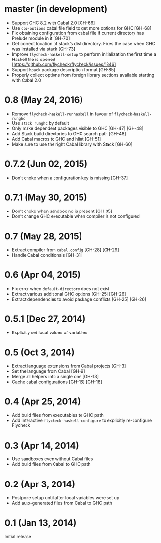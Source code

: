 master (in development)
=======================

- Support GHC 8.2 with Cabal 2.0 [GH-66]
- Use `cpp-options` cabal file field to get more options for GHC [GH-68]
- Fix obtaining configuration from cabal file if current directory has Prelude module in it [GH-70]
- Get correct location of stack’s dist directory. Fixes the case when GHC was installed via stack [GH-73]
- Improve `flycheck-haskell-setup` to perform initialization the first time a Haskell file is opened [https://github.com/flycheck/flycheck/issues/1346]
- Support `hpack` package description format [GH-85]
- Properly collect options from foreign library sections available starting with Cabal 2.0

0.8 (May 24, 2016)
==================

- Remove `flycheck-haskell-runhaskell` in favour of `flycheck-haskell-runghc`
- Use `stack runghc` by default
- Only make dependent packages visible to GHC [GH-47] [GH-48]
- Add Stack build directories to GHC search path [GH-48]
- Add Cabal macros to GHC and hlint [GH-51]
- Make sure to use the right Cabal library with Stack [GH-60]

0.7.2 (Jun 02, 2015)
====================

- Don’t choke when a configuration key is missing [GH-37]

0.7.1 (May 30, 2015)
====================

- Don’t choke when sandbox no is present [GH-35]
- Don’t change GHC executable when compiler is not configured

0.7 (May 28, 2015)
==================

- Extract compiler from `cabal.config` [GH-28] [GH-29]
- Handle Cabal conditionals [GH-31]

0.6 (Apr 04, 2015)
==================

- Fix error when `default-directory` does not exist
- Extract various additional GHC options [GH-25] [GH-26]
- Extract dependencies to avoid package conflicts [GH-25] [GH-26]

0.5.1 (Dec 27, 2014)
====================

- Explicitly set local values of variables

0.5 (Oct 3, 2014)
=================

- Extract language extensions from Cabal projects [GH-3]
- Set the language from Cabal [GH-9]
- Merge all helpers into a single one [GH-13]
- Cache cabal configurations [GH-16] [GH-18]

0.4 (Apr 25, 2014)
==================

- Add build files from executables to GHC path
- Add interactive `flycheck-haskell-configure` to explicitly re-configure
  Flycheck

0.3 (Apr 14, 2014)
==================

- Use sandboxes even without Cabal files
- Add build files from Cabal to GHC path

0.2 (Apr 3, 2014)
=================

- Postpone setup until after local variables were set up
- Add auto-generated files from Cabal to GHC path

0.1 (Jan 13, 2014)
==================

Initial release
